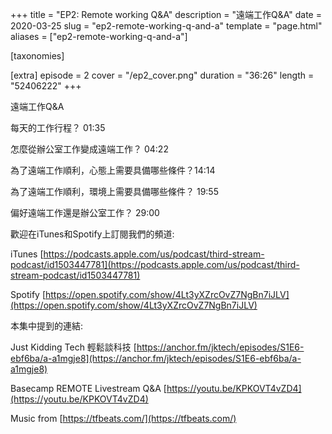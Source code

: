 +++
title = "EP2: Remote working Q&A"
description = "遠端工作Q&A"
date = 2020-03-25
slug = "ep2-remote-working-q-and-a"
template = "page.html"
aliases = ["ep2-remote-working-q-and-a"]

[taxonomies]

[extra]
episode = 2
cover = "/ep2_cover.png"
duration = "36:26"
length = "52406222"
+++

遠端工作Q&A

<!-- more -->

每天的工作行程？ 01:35

怎麼從辦公室工作變成遠端工作？ 04:22

為了遠端工作順利，心態上需要具備哪些條件？14:14

為了遠端工作順利，環境上需要具備哪些條件？ 19:55

偏好遠端工作還是辦公室工作？ 29:00

歡迎在iTunes和Spotify上訂閱我們的頻道:

iTunes [https://podcasts.apple.com/us/podcast/third-stream-podcast/id1503447781](https://podcasts.apple.com/us/podcast/third-stream-podcast/id1503447781)

Spotify [https://open.spotify.com/show/4Lt3yXZrcOvZ7NgBn7iJLV](https://open.spotify.com/show/4Lt3yXZrcOvZ7NgBn7iJLV)

本集中提到的連結:

Just Kidding Tech 輕鬆談科技 [https://anchor.fm/jktech/episodes/S1E6-ebf6ba/a-a1mgje8](https://anchor.fm/jktech/episodes/S1E6-ebf6ba/a-a1mgje8)

Basecamp REMOTE Livestream Q&A [https://youtu.be/KPKOVT4vZD4](https://youtu.be/KPKOVT4vZD4)

Music from [https://tfbeats.com/](https://tfbeats.com/)
